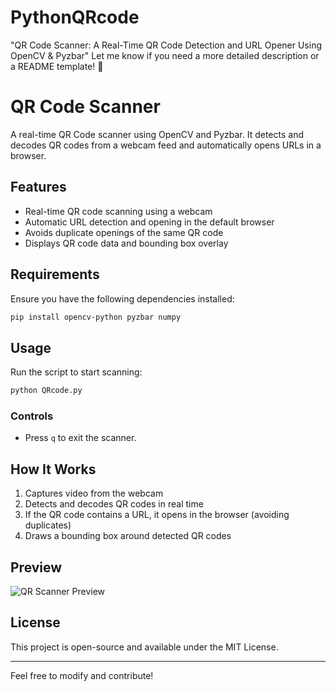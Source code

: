 # PythonQRcode
"QR Code Scanner: A Real-Time QR Code Detection and URL Opener Using OpenCV &amp; Pyzbar"  Let me know if you need a more detailed description or a README template! 🚀


# QR Code Scanner

A real-time QR Code scanner using OpenCV and Pyzbar. It detects and decodes QR codes from a webcam feed and automatically opens URLs in a browser.

## Features
- Real-time QR code scanning using a webcam
- Automatic URL detection and opening in the default browser
- Avoids duplicate openings of the same QR code
- Displays QR code data and bounding box overlay

## Requirements
Ensure you have the following dependencies installed:

```sh
pip install opencv-python pyzbar numpy
```

## Usage
Run the script to start scanning:

```sh
python QRcode.py
```

### Controls
- Press `q` to exit the scanner.

## How It Works
1. Captures video from the webcam
2. Detects and decodes QR codes in real time
3. If the QR code contains a URL, it opens in the browser (avoiding duplicates)
4. Draws a bounding box around detected QR codes

## Preview
![QR Scanner Preview](https://via.placeholder.com/600x300?text=QR+Scanner+Preview)

## License
This project is open-source and available under the MIT License.

---
Feel free to modify and contribute!

